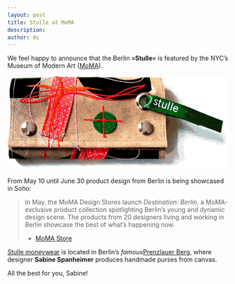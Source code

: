 ```yaml
---
layout: post
title: Stulle at MoMA
description:
author: ds
---
```


We feel happy to announce that the Berlin »**Stulle**« is featured by the NYC’s Museum of Modern Art ([MoMA](http://www.moma.org)).

![Stulle](/content/images/2015/02/stulle-moneywear.png)

From May 10 until June 30 product design from Berlin is being showcased in Soho:

> In May, the MoMA Design Stores launch *Destination: Berlin*, a MoMA-exclusive product collection spotlighting Berlin’s young and dynamic design scene. The products from 20 designers living and working in Berlin showcase the best of what’s happening now.
> 
> - [MoMA Store](http://www.momastore.org)

[Stulle moneywear](http://www.stulle-berlin.de) is located in Berlin’s *famous*[Prenzlauer Berg](http://en.wikipedia.org/wiki/Prenzlauer_Berg), where designer **Sabine Spanheimer** produces handmade purses from canvas.

All the best for you, Sabine!



